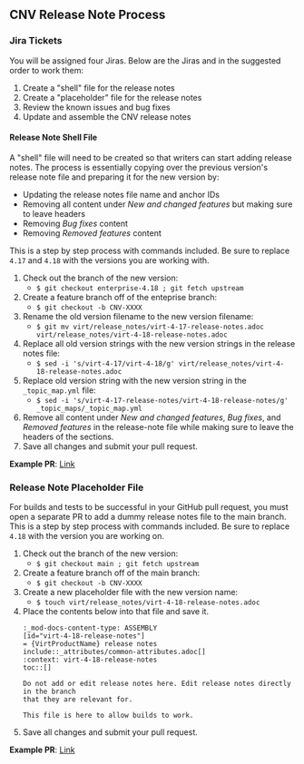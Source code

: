 ## CNV Release Note Process

### Jira Tickets

You will be assigned four Jiras. Below are the Jiras and in the suggested order to work them:

1. Create a "shell" file for the release notes
2. Create a "placeholder" file for the release notes
3. Review the known issues and bug fixes
4. Update and assemble the CNV release notes

#### Release Note Shell File

A "shell" file will need to be created so that writers can start adding release notes. The process is essentially copying over the previous version's release note file and preparing it for the new version by:

* Updating the release notes file name and anchor IDs
* Removing all content under *New and changed features* but making sure to leave headers
* Removing *Bug fixes* content
* Removing *Removed features* content

This is a step by step process with commands included. Be sure to replace `4.17` and `4.18` with the versions you are working with.

1. Check out the branch of the new version:
   * `$ git checkout enterprise-4.18 ; git fetch upstream`
2. Create a feature branch off of the enteprise branch:
   * `$ git checkout -b CNV-XXXX`
3. Rename the old version filename to the new version filename:
   * `$ git mv virt/release_notes/virt-4-17-release-notes.adoc virt/release_notes/virt-4-18-release-notes.adoc`
4. Replace all old version strings with the new version strings in the release notes file:
   * `$ sed -i 's/virt-4-17/virt-4-18/g' virt/release_notes/virt-4-18-release-notes.adoc`
5. Replace old version string with the new version string in the `_topic_map.yml` file:
   * `$ sed -i 's/virt-4-17-release-notes/virt-4-18-release-notes/g' _topic_maps/_topic_map.yml`
6. Remove all content under *New and changed features*, *Bug fixes*, and *Removed features* in the release-note file while making sure to leave the headers of the sections.
7. Save all changes and submit your pull request.

**Example PR**: [Link](https://github.com/openshift/openshift-docs/pull/79779)

### Release Note Placeholder File

For builds and tests to be successful in your GitHub pull request, you must open a separate PR to add a dummy release notes file to the main branch. This is a step by step process with commands included. Be sure to replace `4.18` with the version you are working on.

1. Check out the branch of the new version:
   * `$ git checkout main ; git fetch upstream`
2. Create a feature branch off of the main branch:
   * `$ git checkout -b CNV-XXXX`
3. Create a new placeholder file with the new version name:
   * `$ touch virt/release_notes/virt-4-18-release-notes.adoc`
4. Place the contents below into that file and save it.
    ```
    :_mod-docs-content-type: ASSEMBLY
    [id="virt-4-18-release-notes"]
    = {VirtProductName} release notes
    include::_attributes/common-attributes.adoc[]
    :context: virt-4-18-release-notes
    toc::[]
    
    Do not add or edit release notes here. Edit release notes directly in the branch
    that they are relevant for.
    
    This file is here to allow builds to work.
    ```
5. Save all changes and submit your pull request.

**Example PR**: [Link](https://github.com/openshift/openshift-docs/pull/79783)
